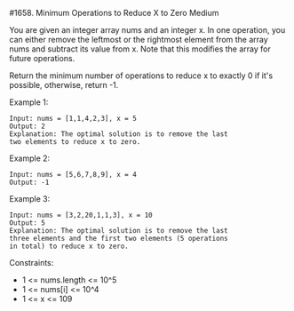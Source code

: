 #1658. Minimum Operations to Reduce X to Zero
Medium

You are given an integer array nums and an integer x. 
In one operation, you can either remove the leftmost 
or the rightmost element from the array nums and 
subtract its value from x. Note that this modifies 
the array for future operations.

Return the minimum number of operations to reduce x to 
exactly 0 if it's possible, otherwise, return -1.


Example 1:
```
Input: nums = [1,1,4,2,3], x = 5
Output: 2
Explanation: The optimal solution is to remove the last 
two elements to reduce x to zero.
```
Example 2:
```
Input: nums = [5,6,7,8,9], x = 4
Output: -1
```
Example 3:
```
Input: nums = [3,2,20,1,1,3], x = 10
Output: 5
Explanation: The optimal solution is to remove the last 
three elements and the first two elements (5 operations 
in total) to reduce x to zero.
```

Constraints:
* 1 <= nums.length <= 10^5
* 1 <= nums[i] <= 10^4
* 1 <= x <= 109

